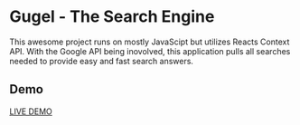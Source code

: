 # Gugel - The Search Engine

This awesome project runs on mostly JavaScipt but utilizes Reacts Context API. With the Google API being inovolved, this application pulls all searches needed to provide easy and fast search answers. 

## Demo

[LIVE DEMO](https://gugel-search-engine.netlify.app/)


